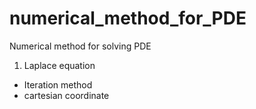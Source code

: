 # numerical_method_for_PDE
  
Numerical method for solving PDE
1. Laplace equation
  - Iteration method
  - cartesian coordinate
